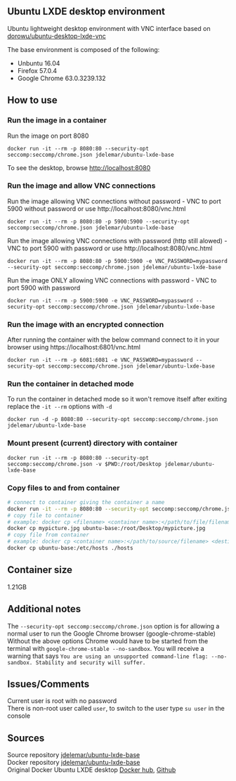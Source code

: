 ## Ubuntu LXDE desktop environment
Ubuntu lightweight desktop environment with VNC interface based on [dorowu/ubuntu-desktop-lxde-vnc](https://hub.docker.com/r/dorowu/ubuntu-desktop-lxde-vnc/)  
  
The base environment is composed of the following:
- Unbuntu 16.04
- Firefox 57.0.4
- Google Chrome 63.0.3239.132

## How to use
### Run the image in a container
Run the image on port 8080
```console
docker run -it --rm -p 8080:80 --security-opt seccomp:seccomp/chrome.json jdelemar/ubuntu-lxde-base
```
To see the desktop, browse [http://localhost:8080](http://localhost:8080)

### Run the image and allow VNC connections
Run the image allowing VNC connections without password - VNC to port 5900 without password or use http://localhost:8080/vnc.html
```console
docker run -it --rm -p 8080:80 -p 5900:5900 --security-opt seccomp:seccomp/chrome.json jdelemar/ubuntu-lxde-base
```  
Run the image allowing VNC connections with password (http still alowed) - VNC to port 5900 with password or use http://localhost:8080/vnc.html
```console
docker run -it --rm -p 8080:80 -p 5900:5900 -e VNC_PASSWORD=mypassword --security-opt seccomp:seccomp/chrome.json jdelemar/ubuntu-lxde-base
```  
Run the image ONLY allowing VNC connections with password - VNC to port 5900 with password
```console
docker run -it --rm -p 5900:5900 -e VNC_PASSWORD=mypassword --security-opt seccomp:seccomp/chrome.json jdelemar/ubuntu-lxde-base
```  

### Run the image with an encrypted connection
After running the container with the below command connect to it in your browser using https://localhost:6801/vnc.html
```console
docker run -it --rm -p 6081:6081 -e VNC_PASSWORD=mypassword --security-opt seccomp:seccomp/chrome.json jdelemar/ubuntu-lxde-base
```

### Run the container in detached mode
To run the container in detached mode so it won't remove itself after exiting replace the `-it --rm` options with `-d`
```console
docker run -d -p 8080:80 --security-opt seccomp:seccomp/chrome.json jdelemar/ubuntu-lxde-base
```

### Mount present (current) directory with container
```console
docker run -it --rm -p 8080:80 --security-opt seccomp:seccomp/chrome.json -v $PWD:/root/Desktop jdelemar/ubuntu-lxde-base
```  

### Copy files to and from container
```bash
# connect to container giving the container a name
docker run -it --rm -p 8080:80 --security-opt seccomp:seccomp/chrome.json --name ubuntu-base jdelemar/ubuntu-lxde-base
# copy file to container
# example: docker cp <filename> <container name>:</path/to/file/filename>
docker cp mypicture.jpg ubuntu-base:/root/Desktop/mypicture.jpg
# copy file from container
# example: docker cp <container name>:</path/to/source/filename> <destination filename> 
docker cp ubuntu-base:/etc/hosts ./hosts
```  

## Container size
1.21GB  

## Additional notes
The `--security-opt seccomp:seccomp/chrome.json` option is for allowing a normal user to run the Google Chrome browser (google-chrome-stable)  
Without the above options Chrome would have to be started from the terminal with `google-chrome-stable --no-sandbox`. You will receive a warning that says `You are using an unsupported command-line flag: --no-sandbox. Stability and security will suffer.`  
  
## Issues/Comments
Current user is root with no password  
There is non-root user called `user`, to switch to the user type `su user` in the console

## Sources
Source repository [jdelemar/ubuntu-lxde-base](https://github.com/JDelemar/dockerfiles/tree/master/ubuntu-lxde-base)  
Docker repository [jdelemar/ubuntu-lxde-base](https://hub.docker.com/r/jdelemar/ubuntu-lxde-base/)  
Original Docker Ubuntu LXDE desktop [Docker hub](https://hub.docker.com/r/dorowu/ubuntu-desktop-lxde-vnc/), [Github](https://github.com/fcwu/docker-ubuntu-vnc-desktop)
